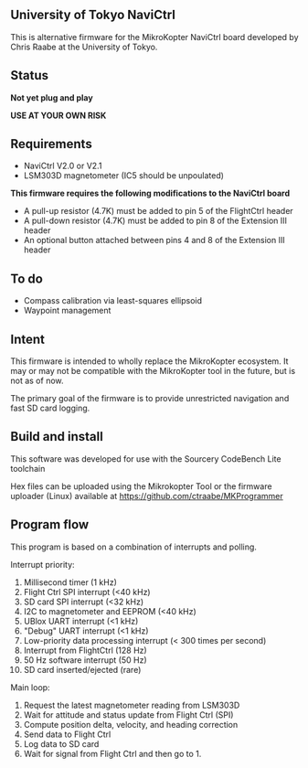 University of Tokyo NaviCtrl
--

This is alternative firmware for the MikroKopter NaviCtrl board developed by Chris Raabe at the University of Tokyo.

Status
--

**Not yet plug and play**

**USE AT YOUR OWN RISK**

Requirements
--

* NaviCtrl V2.0 or V2.1
* LSM303D magnetometer (IC5 should be unpoulated)

**This firmware requires the following modifications to the NaviCtrl board**

* A pull-up resistor (4.7K) must be added to pin 5 of the FlightCtrl header
* A pull-down resistor (4.7K) must be added to pin 8 of the Extension III header
* An optional button attached between pins 4 and 8 of the Extension III header

To do
--

- Compass calibration via least-squares ellipsoid
- Waypoint management

Intent
--

This firmware is intended to wholly replace the MikroKopter ecosystem. It may or may not be compatible with the MikroKopter tool in the future, but is not as of now.

The primary goal of the firmware is to provide unrestricted navigation and fast SD card logging.

Build and install
--

This software was developed for use with the Sourcery CodeBench Lite toolchain

Hex files can be uploaded using the Mikrokopter Tool or the firmware uploader (Linux) available at https://github.com/ctraabe/MKProgrammer

Program flow
--

This program is based on a combination of interrupts and polling.

Interrupt priority:

1. Millisecond timer (1 kHz)
2. Flight Ctrl SPI interrupt (<40 kHz)
3. SD card SPI interrupt (<32 kHz)
4. I2C to magnetometer and EEPROM (<40 kHz)
5. UBlox UART interrupt (<1 kHz)
6. "Debug" UART interrupt (<1 kHz)
7. Low-priority data processing interrupt (< 300 times per second)
8. Interrupt from FlightCtrl (128 Hz)
9. 50 Hz software interrupt (50 Hz)
10. SD card inserted/ejected (rare)

Main loop:

1. Request the latest magnetometer reading from LSM303D
2. Wait for attitude and status update from Flight Ctrl (SPI)
4. Compute position delta, velocity, and heading correction
5. Send data to Flight Ctrl
6. Log data to SD card
7. Wait for signal from Flight Ctrl and then go to 1.
